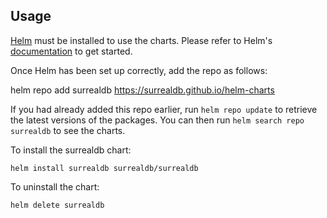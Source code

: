 ## Usage

[Helm](https://helm.sh) must be installed to use the charts.  Please refer to
Helm's [documentation](https://helm.sh/docs) to get started.

Once Helm has been set up correctly, add the repo as follows:

  helm repo add surrealdb https://surrealdb.github.io/helm-charts

If you had already added this repo earlier, run `helm repo update` to retrieve
the latest versions of the packages.  You can then run `helm search repo
surrealdb` to see the charts.

To install the surrealdb chart:

    helm install surrealdb surrealdb/surrealdb

To uninstall the chart:

    helm delete surrealdb
